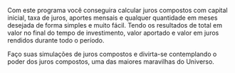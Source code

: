Com este programa você conseguira calcular juros compostos com capital inicial, taxa de juros, aportes mensais e qualquer quantidade em meses desejada de forma simples e muito fácil. Tendo os resultados de total em valor no final do tempo de investimento, valor aportado e valor em juros rendidos durante todo o período.

Faço suas simulações de juros compostos e divirta-se contemplando o poder dos juros compostos, uma das maiores maravilhas do Universo.